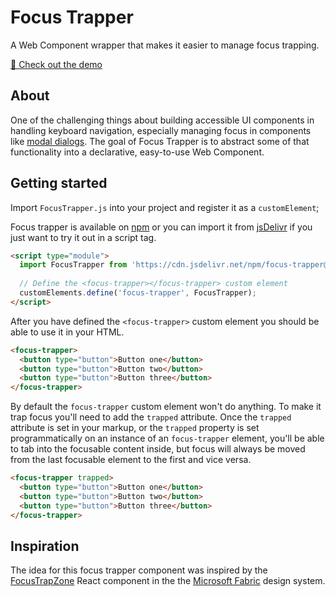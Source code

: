 # Focus Trapper
A Web Component wrapper that makes it easier to manage focus trapping.

[🔎 Check out the demo](https://levimcg.github.io/focus-trapper/)

## About
One of the challenging things about building accessible UI components in handling keyboard navigation, especially managing focus in components like [modal dialogs](https://www.w3.org/TR/wai-aria-practices-1.1/#dialog_modal). The goal of Focus Trapper is to abstract some of that functionality into a declarative, easy-to-use Web Component.

## Getting started
Import `FocusTrapper.js` into your project and register it as a `customElement`;

Focus trapper is available on [npm](https://www.npmjs.com/package/focus-trapper) or you can import it from [jsDelivr](https://www.jsdelivr.com/package/npm/focus-trapper) if you just want to try it out in a script tag.

```html
<script type="module">
  import FocusTrapper from 'https://cdn.jsdelivr.net/npm/focus-trapper@0.1.0/src/FocusTrapper.js';
  
  // Define the <focus-trapper></focus-trapper> custom element
  customElements.define('focus-trapper', FocusTrapper);
</script>
```

After you have defined the `<focus-trapper>` custom element you should be able to use it in your HTML.

```html
<focus-trapper>
  <button type="button">Button one</button>
  <button type="button">Button two</button>
  <button type="button">Button three</button>
</focus-trapper>
```

By default the `focus-trapper` custom element won't do anything. To make it trap focus you'll need to add the `trapped` attribute. Once the `trapped` attribute is set in your markup, or the `trapped` property is set programmatically on an instance of an `focus-trapper` element, you'll be able to tab into the focusable content inside, but focus will always be moved from the last focusable element to the first and vice versa.

```html
<focus-trapper trapped>
  <button type="button">Button one</button>
  <button type="button">Button two</button>
  <button type="button">Button three</button>
</focus-trapper>
```

## Inspiration
The idea for this focus trapper component was inspired by the [FocusTrapZone](https://developer.microsoft.com/en-us/fabric#/controls/web/focustrapzone) React component in the the [Microsoft Fabric](https://developer.microsoft.com/en-us/fabric#/) design system.